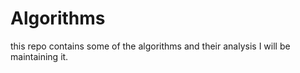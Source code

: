 # Algorithms
this repo contains some of the algorithms and 
their analysis I will be maintaining it.
